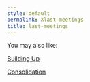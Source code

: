 ```yaml
---
style: default
permalink: Xlast-meetings
title: last-meetings
---
```

You may also like:

[Building Up](http://scp-wiki.net/building-up)

[Consolidation](http://scp-wiki.net/consolidation)
